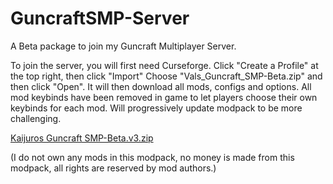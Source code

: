 # GuncraftSMP-Server
A Beta package to join my Guncraft Multiplayer Server.

To join the server, you will first need Curseforge.
Click "Create a Profile" at the top right, then click "Import"
Choose "Vals_Guncraft_SMP-Beta.zip" and then click "Open".
It will then download all mods, configs and options.
All mod keybinds have been removed in game to let players choose their own keybinds for each mod.
Will progressively update modpack to be more challenging.


[Kaijuros Guncraft SMP-Beta.v3.zip](https://github.com/Valturna/GuncraftSMP-Server/files/13468874/Kaijuros.Guncraft.SMP-Beta.v3.zip)




(I do not own any mods in this modpack, no money is made from this modpack, all rights are reserved by mod authors.)
